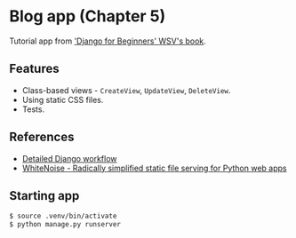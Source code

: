 # Blog app (Chapter 5)
Tutorial app from ['Django for Beginners' WSV's book](https://learndjango.com/books/).

## Features
- Class-based views -  `CreateView`, `UpdateView`, `DeleteView`.
- Using static CSS files.
- Tests.

## References
- [Detailed Django workflow](https://hazadus.notion.site/Django-Dev-Workflow-f197b6b9f6454e87be6dcbfa9f8f31f1)
- [WhiteNoise - Radically simplified static file serving for Python web apps](https://whitenoise.evans.io/en/stable/index.html)

## Starting app
```bash
$ source .venv/bin/activate
$ python manage.py runserver
```